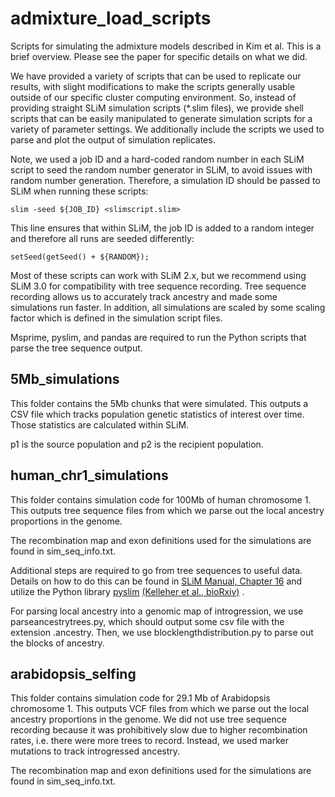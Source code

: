 # admixture_load_scripts
Scripts for simulating the admixture models described in Kim et al. This is a brief overview. Please see the paper for specific details on what we did.

We have provided a variety of scripts that can be used to replicate our results, with slight modifications to make the scripts generally usable outside of our specific cluster computing environment. So, instead of providing straight SLiM simulation scripts (*.slim files), we provide shell scripts that can be easily manipulated to generate simulation scripts for a variety of parameter settings. We additionally include the scripts we used to parse and plot the output of simulation replicates.

Note, we used a job ID and a hard-coded random number in each SLiM script to seed the random number generator in SLiM, to avoid issues with random number generation. Therefore, a simulation ID should be passed to SLiM when running these scripts:

```
slim -seed ${JOB_ID} <slimscript.slim>
```

This line ensures that within SLiM, the job ID is added to a random integer and therefore all runs are seeded differently:

```
setSeed(getSeed() + ${RANDOM});
```

Most of these scripts can work with SLiM 2.x, but we recommend using SLiM 3.0 for compatibility with tree sequence recording. Tree sequence recording allows us to accurately track ancestry and made some simulations run faster. In addition, all simulations are scaled by some scaling factor which is defined in the simulation script files.

Msprime, pyslim, and pandas are required to run the Python scripts that parse the tree sequence output.

## 5Mb_simulations

This folder contains the 5Mb chunks that were simulated. This outputs a CSV file which tracks population genetic statistics of interest over time. Those statistics are calculated within SLiM.

p1 is the source population and p2 is the recipient population.

## human_chr1_simulations

This folder contains simulation code for 100Mb of human chromosome 1. This outputs tree sequence files from which we parse out the local ancestry proportions in the genome.

The recombination map and exon definitions used for the simulations are found in sim_seq_info.txt.

Additional steps are required to go from tree sequences to useful data. Details on how to do this can be found in [SLiM Manual, Chapter 16](http://benhaller.com/slim/SLiM_Manual.pdf) and utilize the Python library [pyslim](https://github.com/tskit-dev/pyslim) [(Kelleher et al., bioRxiv)](https://www.biorxiv.org/content/early/2018/06/07/248500) . 

For parsing local ancestry into a genomic map of introgression, we use parseancestrytrees.py, which should output some csv file with the extension .ancestry. Then, we use blocklengthdistribution.py to parse out the blocks of ancestry.

## arabidopsis_selfing

This folder contains simulation code for 29.1 Mb of Arabidopsis chromosome 1. This outputs VCF files from which we parse out the local ancestry proportions in the genome. We did not use tree sequence recording because it was prohibitively slow due to higher recombination rates, i.e. there were more trees to record. Instead, we used marker mutations to track introgressed ancestry.

The recombination map and exon definitions used for the simulations are found in sim_seq_info.txt.